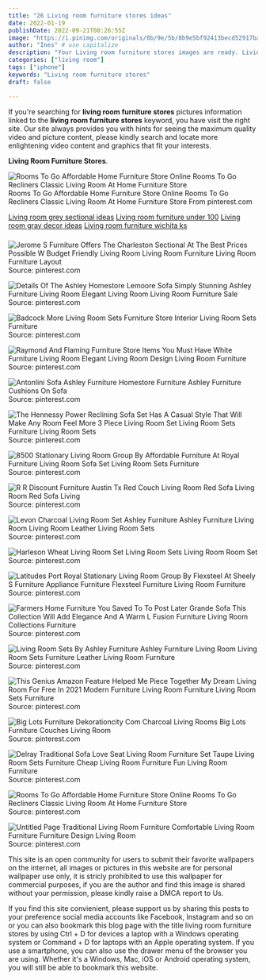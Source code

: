 ```yaml
---
title: "26 Living room furniture stores ideas"
date: 2022-01-19
publishDate: 2022-09-21T08:26:55Z
image: "https://i.pinimg.com/originals/8b/9e/5b/8b9e5bf92413becd52917ba273e7de41.jpg"
author: "Ines" # use capitalize
description: "Your Living room furniture stores images are ready. Living room furniture stores are a topic that is being searched for and liked by netizens today. You can Find and Download the Living room furniture stores files here. Get all free vectors."
categories: ["living room"]
tags: ["iphone"]
keywords: "Living room furniture stores"
draft: false

---
```


If you're searching for **living room furniture stores** pictures information linked to the **living room furniture stores** keyword, you have visit the right  site.  Our site always  provides you with  hints  for seeing  the maximum  quality video and picture  content, please kindly search and locate more enlightening video content and graphics  that fit your interests.

**Living Room Furniture Stores**. 

![Rooms To Go Affordable Home Furniture Store Online Rooms To Go Recliners Classic Living Room At Home Furniture Store](https://i.pinimg.com/originals/21/d3/d2/21d3d279b3d5e4d89085e9ab6102dc5f.jpg "Rooms To Go Affordable Home Furniture Store Online Rooms To Go Recliners Classic Living Room At Home Furniture Store")
Rooms To Go Affordable Home Furniture Store Online Rooms To Go Recliners Classic Living Room At Home Furniture Store From pinterest.com

[Living room grey sectional ideas](/living-room-grey-sectional-ideas/)
[Living room furniture under 100](/living-room-furniture-under-100/)
[Living room gray decor ideas](/living-room-gray-decor-ideas/)
[Living room furniture wichita ks](/living-room-furniture-wichita-ks/)



### 

 


![Jerome S Furniture Offers The Charleston Sectional At The Best Prices Possible W Budget Friendly Living Room Living Room Furniture Living Room Furniture Layout](https://i.pinimg.com/564x/6f/47/78/6f477839b0aff1f4c78237df4dd6415f.jpg "Jerome S Furniture Offers The Charleston Sectional At The Best Prices Possible W Budget Friendly Living Room Living Room Furniture Living Room Furniture Layout")
Source: pinterest.com

 

![Details Of The Ashley Homestore Lemoore Sofa Simply Stunning Ashley Furniture Living Room Elegant Living Room Living Room Furniture Sale](https://i.pinimg.com/736x/9f/52/1a/9f521a9bb2f5b489bb41985c3dd99031--elegant-sofa-ashley-furniture-living-room.jpg "Details Of The Ashley Homestore Lemoore Sofa Simply Stunning Ashley Furniture Living Room Elegant Living Room Living Room Furniture Sale")
Source: pinterest.com

 

![Badcock More Living Room Sets Furniture Store Interior Living Room Sets Furniture](https://i.pinimg.com/originals/ac/d8/6a/acd86a851ae75617410b2b6afd5b54a3.jpg "Badcock More Living Room Sets Furniture Store Interior Living Room Sets Furniture")
Source: pinterest.com

 

![Raymond And Flaming Furniture Store Items You Must Have White Furniture Living Room Elegant Living Room Design Living Room Furniture](https://i.pinimg.com/564x/e8/eb/33/e8eb331c15f40f2c068fa60b5cda8be3.jpg "Raymond And Flaming Furniture Store Items You Must Have White Furniture Living Room Elegant Living Room Design Living Room Furniture")
Source: pinterest.com

 

![Antonlini Sofa Ashley Furniture Homestore Furniture Ashley Furniture Cushions On Sofa](https://i.pinimg.com/736x/c5/03/96/c50396cc2ace2dc6040e6f1c790ad71a.jpg "Antonlini Sofa Ashley Furniture Homestore Furniture Ashley Furniture Cushions On Sofa")
Source: pinterest.com

 

![The Hennessy Power Reclining Sofa Set Has A Casual Style That Will Make Any Room Feel More 3 Piece Living Room Set Living Room Sets Furniture Living Room Sets](https://i.pinimg.com/originals/43/f9/37/43f9370453414e23bc9c40b539fc431c.jpg "The Hennessy Power Reclining Sofa Set Has A Casual Style That Will Make Any Room Feel More 3 Piece Living Room Set Living Room Sets Furniture Living Room Sets")
Source: pinterest.com

 

![8500 Stationary Living Room Group By Affordable Furniture At Royal Furniture Living Room Sofa Set Living Room Sets Furniture](https://i.pinimg.com/originals/41/d2/75/41d2756bcb272d707748535b8dfebbf9.jpg "8500 Stationary Living Room Group By Affordable Furniture At Royal Furniture Living Room Sofa Set Living Room Sets Furniture")
Source: pinterest.com

 

![R R Discount Furniture Austin Tx Red Couch Living Room Red Sofa Living Room Red Sofa Living](https://i.pinimg.com/originals/a4/49/9b/a4499b8993157f33ddca2a2afd28c76e.jpg "R R Discount Furniture Austin Tx Red Couch Living Room Red Sofa Living Room Red Sofa Living")
Source: pinterest.com

 

![Levon Charcoal Living Room Set Ashley Furniture Ashley Furniture Living Room Living Room Leather Living Room Sets](https://i.pinimg.com/originals/ea/22/43/ea22437773d1ef2b8af5e176e773cd1f.jpg "Levon Charcoal Living Room Set Ashley Furniture Ashley Furniture Living Room Living Room Leather Living Room Sets")
Source: pinterest.com

 

![Harleson Wheat Living Room Set Living Room Sets Living Room Room Set](https://i.pinimg.com/originals/37/6f/ab/376fab58f2a771fc210bee19e5814f25.jpg "Harleson Wheat Living Room Set Living Room Sets Living Room Room Set")
Source: pinterest.com

 

![Latitudes Port Royal Stationary Living Room Group By Flexsteel At Sheely S Furniture Appliance Furniture Flexsteel Furniture Living Room Furniture](https://i.pinimg.com/originals/b6/10/59/b61059c4f4017c0bea87aafe0fdcf264.jpg "Latitudes Port Royal Stationary Living Room Group By Flexsteel At Sheely S Furniture Appliance Furniture Flexsteel Furniture Living Room Furniture")
Source: pinterest.com

 

![Farmers Home Furniture You Saved To To Post Later Grande Sofa This Collection Will Add Elegance And A Warm L Fusion Furniture Living Room Collections Furniture](https://i.pinimg.com/736x/c1/0f/3b/c10f3b916bece8f50da6b7c5b36300a5.jpg "Farmers Home Furniture You Saved To To Post Later Grande Sofa This Collection Will Add Elegance And A Warm L Fusion Furniture Living Room Collections Furniture")
Source: pinterest.com

 

![Living Room Sets By Ashley Furniture Ashley Furniture Living Room Living Room Sets Furniture Leather Living Room Furniture](https://i.pinimg.com/originals/59/94/f0/5994f0c841c2f1e503e70edf68f9f670.jpg "Living Room Sets By Ashley Furniture Ashley Furniture Living Room Living Room Sets Furniture Leather Living Room Furniture")
Source: pinterest.com

 

![This Genius Amazon Feature Helped Me Piece Together My Dream Living Room For Free In 2021 Modern Furniture Living Room Furniture Living Room Sets Furniture](https://i.pinimg.com/736x/3a/60/79/3a60794d722182242fc962e8dc0f42c8.jpg "This Genius Amazon Feature Helped Me Piece Together My Dream Living Room For Free In 2021 Modern Furniture Living Room Furniture Living Room Sets Furniture")
Source: pinterest.com

 

![Big Lots Furniture Dekorationcity Com Charcoal Living Rooms Big Lots Furniture Couches Living Room](https://i.pinimg.com/originals/fb/c7/cd/fbc7cdabc102e698f6e8e2662e349624.jpg "Big Lots Furniture Dekorationcity Com Charcoal Living Rooms Big Lots Furniture Couches Living Room")
Source: pinterest.com

 

![Delray Traditional Sofa Love Seat Living Room Furniture Set Taupe Living Room Sets Furniture Cheap Living Room Furniture Fun Living Room Furniture](https://i.pinimg.com/originals/9f/c1/cc/9fc1ccd5e3a240249feeba69a2971aec.jpg "Delray Traditional Sofa Love Seat Living Room Furniture Set Taupe Living Room Sets Furniture Cheap Living Room Furniture Fun Living Room Furniture")
Source: pinterest.com

 

![Rooms To Go Affordable Home Furniture Store Online Rooms To Go Recliners Classic Living Room At Home Furniture Store](https://i.pinimg.com/originals/21/d3/d2/21d3d279b3d5e4d89085e9ab6102dc5f.jpg "Rooms To Go Affordable Home Furniture Store Online Rooms To Go Recliners Classic Living Room At Home Furniture Store")
Source: pinterest.com

 

![Untitled Page Traditional Living Room Furniture Comfortable Living Room Furniture Furniture Design Living Room](https://i.pinimg.com/originals/8b/9e/5b/8b9e5bf92413becd52917ba273e7de41.jpg "Untitled Page Traditional Living Room Furniture Comfortable Living Room Furniture Furniture Design Living Room")
Source: pinterest.com

 

This site is an open community for users to submit their favorite wallpapers on the internet, all images or pictures in this website are for personal wallpaper use only, it is stricly prohibited to use this wallpaper for commercial purposes, if you are the author and find this image is shared without your permission, please kindly raise a DMCA report to Us.

If you find this site convienient, please support us by sharing this posts to your preference social media accounts like Facebook, Instagram and so on or you can also bookmark this blog page with the title living room furniture stores by using Ctrl + D for devices a laptop with a Windows operating system or Command + D for laptops with an Apple operating system. If you use a smartphone, you can also use the drawer menu of the browser you are using. Whether it's a Windows, Mac, iOS or Android operating system, you will still be able to bookmark this website.
